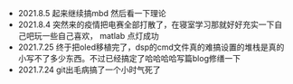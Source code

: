 



- 2021.8.5 起来继续搞mbd 然后看一下理论
- 2021.8.4 突然来的疫情把电赛全部打散了，在寝室学习那就好好充实一下自己吧玩一些自己喜欢， matlab 点灯成功
- 2021.7.25 终于把oled移植完了，dsp的cmd文件真的难搞设置的堆栈是真的小写不了多少东西。不过已经搞定了哈哈哈哈写篇blog修缮一下
- 2021.7.24    git出毛病搞了一个小时气死了

